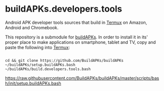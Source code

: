# buildAPKs.developers.tools
Android APK developer tools sources that build in [Termux](https://github.com/termux) on Amazon, Android and Chromebook. 

This repository is a submodule for [buildAPKs](https://github.com/BuildAPKs/buildAPKs).  In order to install it in its' proper place to make applications on smartphone, tablet and TV, copy and paste the following into [Termux](https://github.com/termux):
```

cd && git clone https://github.com/BuildAPKs/buildAPKs
~/buildAPKs/setup.buildAPKs.bash
~/buildAPKs/build.developers.tools.bash 

```

https://raw.githubusercontent.com/BuildAPKs/buildAPKs/master/scripts/bash/init/setup.buildAPKs.bash

<!-- README.md OEF -->
